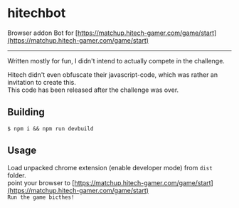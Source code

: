 # hitechbot

Browser addon Bot for [https://matchup.hitech-gamer.com/game/start](https://matchup.hitech-gamer.com/game/start)

---

Written mostly for fun, I didn't intend to actually compete in the challenge.

Hitech didn't even obfuscate their javascript-code, which was rather an invitation to create this.  
This code has been released after the challenge was over.  

## Building

`$ npm i && npm run devbuild`

## Usage

Load unpacked chrome extension (enable developer mode) from `dist` folder.  
point your browser to [https://matchup.hitech-gamer.com/game/start](https://matchup.hitech-gamer.com/game/start)  
`Run the game bicthes!`
